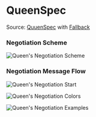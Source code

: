 QueenSpec
===

Source: [QuuenSpec](src/main/scala/feh/tec/agents/lite/QueenSpec.scala)
with [Fallback](src/main/scala/feh/tec/agents/lite/Fallback.scala)

### Negotiation Scheme

![Queen's Negotiation Scheme](https://docs.google.com/uc?authuser=0&id=0B9XpukXOfywNUkRHb01JZ3Y4OE0)

### Negotiation Message Flow

![Queen's Negotiation Start](https://docs.google.com/uc?authuser=0&id=0B9XpukXOfywNR1prZkJwRTVvQlE)

![Queen's Negotiation Colors](https://docs.google.com/uc?authuser=0&id=0B9XpukXOfywNMW1pdlVRNVU3MlE)

![Queen's Negotiation Examples](https://docs.google.com/uc?authuser=0&id=0B9XpukXOfywNcTExNVN1dWVWc2c)

